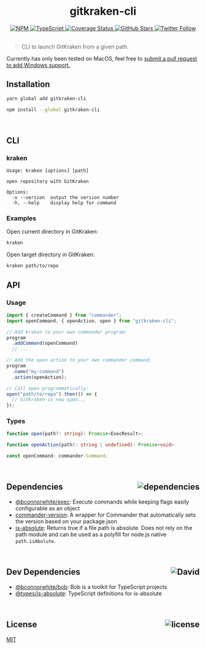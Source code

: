<div align="center">
  <h1>gitkraken-cli</h1>
  <a href="https://npmjs.com/package/gitkraken-cli">
    <img alt="NPM" src="https://img.shields.io/npm/v/gitkraken-cli.svg">
  </a>
  <a href="https://github.com/bconnorwhite/gitkraken-cli">
    <img alt="TypeScript" src="https://img.shields.io/github/languages/top/bconnorwhite/gitkraken-cli.svg">
  </a>
  <a href="https://coveralls.io/github/bconnorwhite/gitkraken-cli?branch=master">
    <img alt="Coverage Status" src="https://coveralls.io/repos/github/bconnorwhite/gitkraken-cli/badge.svg?branch=master">
  </a>
  <a href="https://github.com/bconnorwhite/gitkraken-cli">
    <img alt="GitHub Stars" src="https://img.shields.io/github/stars/bconnorwhite/gitkraken-cli?label=Stars%20Appreciated%21&style=social">
  </a>
  <a href="https://twitter.com/bconnorwhite">
    <img alt="Twitter Follow" src="https://img.shields.io/twitter/follow/bconnorwhite.svg?label=%40bconnorwhite&style=social">
  </a>
</div>

<br />

> CLI to launch GitKraken from a given path.

Currently has only been tested on MacOS, feel free to [submit a pull request to add Windows support.](https://github.com/bconnorwhite/gitkraken-cli)

## Installation

```bash
yarn global add gitkraken-cli
```

```bash
npm install --global gitkraken-cli
```

<br />

## CLI

### kraken

```
Usage: kraken [options] [path]

open repository with GitKraken

Options:
  -v --version  output the version number
  -h, --help    display help for command
```

### Examples

Open current directory in GitKraken:

```bash
kraken 
```

Open target directory in GitKraken:
```bash
kraken path/to/repo
```

## API

### Usage

```ts
import { createCommand } from "commander";
import openCommand, { openAction, open } from "gitkraken-cli";

// Add kraken to your own commander program:
program
  .addCommand(openCommand)
  // ...

// Add the open action to your own commander command:
program
  .name("my-command")
  .action(openAction);

// Call open programmatically:
open("path/to/repo").then(() => {
  // GitKraken is now open...
});
```

### Types

```ts
function open(path?: string): Promise<ExecResult>;

function openAction(path?: string | undefined): Promise<void>

const openCommand: commander.Command;
```

<br />

<h2>Dependencies<img align="right" alt="dependencies" src="https://img.shields.io/david/bconnorwhite/gitkraken-cli.svg"></h2>

- [@bconnorwhite/exec](https://www.npmjs.com/package/@bconnorwhite/exec): Execute commands while keeping flags easily configurable as an object
- [commander-version](https://www.npmjs.com/package/commander-version): A wrapper for Commander that automatically sets the version based on your package.json
- [is-absolute](https://www.npmjs.com/package/is-absolute): Returns true if a file path is absolute. Does not rely on the path module and can be used as a polyfill for node.js native `path.isAbolute`.

<br />

<h2>Dev Dependencies<img align="right" alt="David" src="https://img.shields.io/david/dev/bconnorwhite/gitkraken-cli.svg"></h2>

- [@bconnorwhite/bob](https://www.npmjs.com/package/@bconnorwhite/bob): Bob is a toolkit for TypeScript projects
- [@types/is-absolute](https://www.npmjs.com/package/@types/is-absolute): TypeScript definitions for is-absolute

<br />

<h2>License <img align="right" alt="license" src="https://img.shields.io/npm/l/gitkraken-cli.svg"></h2>

[MIT](https://opensource.org/licenses/MIT)
